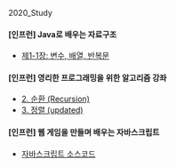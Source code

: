 2020_Study

#### [인프런] Java로 배우는 자료구조
- [제1-1장: 변수, 배열, 반복문](JavaDataStructure/chapter1)

#### [인프런] 영리한 프로그래밍을 위한 알고리즘 강좌
- [2. 순환 (Recursion)](AlgorithmsforPrograming/recursion)
- [3. 정렬 (updated)](AlgorithmsforPrograming/sort)

#### [인프런] 웹 게임을 만들며 배우는 자바스크립트
- [자바스크립트 소스코드](javaScript)
